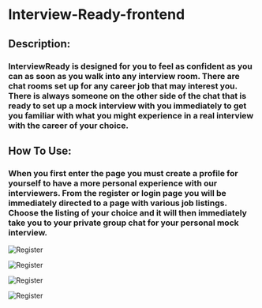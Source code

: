 # Interview-Ready-frontend

## Description:
### InterviewReady is designed for you to feel as confident as you can as soon as you walk into any interview room. There are chat rooms set up for any career job that may interest you. There is always someone on the other side of the chat that is ready to set up a mock interview with you immediately to get you familiar with what you might experience in a real interview with the career of your choice.

## How To Use:
### When you first enter the page you must create a profile for yourself to have a more personal experience with our interviewers. From the register or login page you will be immediately directed to a page with various job listings. Choose the listing of your choice and it will then immediately take you to your private group chat for your personal mock interview.

![Register](https://i.imgur.com/4Oo8jBl.png)


![Register](https://i.imgur.com/qdiYyuc.png)


![Register](https://i.imgur.com/v4WcrtX.png)


![Register](https://i.imgur.com/OieGQDo.png)





